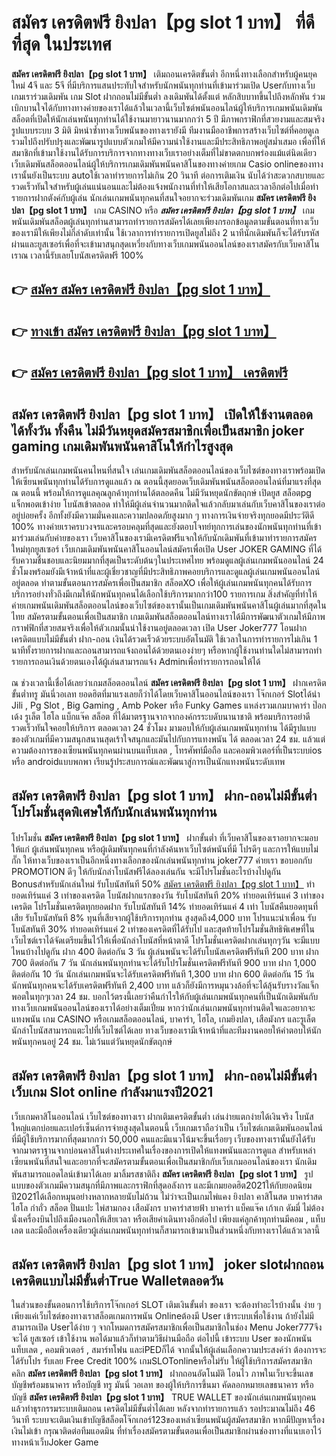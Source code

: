 # สมัคร เครดิตฟรี ยิงปลา【pg slot 1 บาท】  ที่ดีที่สุด ในประเทศ

**สมัคร เครดิตฟรี ยิงปลา【pg slot 1 บาท】** เติมถอนเครดิตขั้นต่ำ  อีกหนึ่งทางเลือกสำหรับผู้คนยุคใหม่ 4จี และ 5จี ที่มีบริการแสนประทับใจสำหรับนักพนันทุกท่านที่เข้ามาร่วมเปิด Userกับทางเว็บเกมเราร่วมเดิมพัน เกม Slot  ฝากถอนไม่มีขั้นต่ำ ลงเดิมพันได้ตั้งแต่ หลักสิบบาทขึ้นไปถึงหลักพัน ร่วมเบิกบานใจได้กับทางทางค่ายของเราได้แล้วในเวลานี้เว็บไซต์พนันออนไลน์ผู้ให้บริการเกมพนันเดิมพันสล็อตที่เปิดให้นักเล่นพนันทุกท่านได้ใช้งานมายาวนานมากกว่า 5 ปี มีภาพกราฟิกที่สวยงามและสมจริง รูปแบบระบบ 3 มิติ
มิหนำซ้ำทางเว็บพนันของทางเรายังมี ทีมงานมืออาชีพการสร้างเว็บไซต์ที่คอยดูเล  รวมไปถึงปรับปรุงและพัฒนารูปแบบตัวเกมให้มีความน่าใช้งานและมีประสิทธิภาพอยู่สม่ำเสมอ เพื่อที่ให้สมาชิกที่เข้ามาใช้งานได้รับการบริการจากทางทางเว็บเราอย่างเต็มที่ไม่ขาดตกบกพร่องแม้แต่นิดเดียว เว็บเดิมพันสล็อตออนไลน์ผู้ให้บริการเกมเดิมพันพนันคาสิโนของทางค่ายเกม Casio onlineของทางเรานั้นยังเป็นระบบ autoใช้เวลาทำรายการไม่เกิน 20 วินาที ต่อการเติมเงิน นับได้ว่าสะดวกสบายและรวดเร็วทันใจสำหรับผู้เล่นแน่นอนและไม่ต้องแจ้งพนักงานที่ทำให้เสียโอกาสและเวลาอีกต่อไปเมื่อทำรายการฝากตังค์กับผู้เล่น
นักเล่นเกมพนันทุกคนที่สนใจอยากจะร่วมเดิมพันเกม **สมัคร เครดิตฟรี ยิงปลา【pg slot 1 บาท】** เกม CASINO  หรือ ***สมัคร เครดิตฟรี ยิงปลา【pg slot 1 บาท】*** เกมพนันเดิมพันสล็อตผู้เล่นทุกท่านสามารถทำรายการสมัครได้เลยเพียงกรอกข้อมูลตามขั้นตอนที่ทางเว็บของเรามีให้เพียงไม่กี่ลำดับเท่านั้น ใช้เวลาการทำรายการเปิดยูสไม่ถึง 2 นาทีนักเดิมพันก็จะได้รับรหัสผ่านและยูสเซอร์เพื่อที่จะเข้ามาสนุกสุดเหวี่ยงกับทางเว็บเกมพนันออนไลน์ของเราสมัครกับเว็บคาสิโนเราณ เวลานี้รับเลยโบนัสเครดิตฟรี 100%

## 👉 [สมัคร สมัคร เครดิตฟรี ยิงปลา【pg slot 1 บาท】](https://archa888.com/)
## 👉 [ทางเข้า สมัคร เครดิตฟรี ยิงปลา【pg slot 1 บาท】](https://archa888.com/)
## 👉 [สมัคร เครดิตฟรี ยิงปลา【pg slot 1 บาท】 เครดิตฟรี](https://archa888.com/)

## สมัคร เครดิตฟรี ยิงปลา【pg slot 1 บาท】 เปิดให้ใช้งานตลอด ได้ทั้งวัน ทั้งคืน ไม่มีวันหยุดสมัครสมาชิกเพื่อเป็นสมาชิก joker gaming เกมเดิมพันพนันคาสิโนให้กำไรสูงสุด

สำหรับนักเล่นเกมพนันคนไหนที่สนใจ เล่นเกมเดิมพันสล็อตออนไลน์ของเว็บไซต์ของทางเราพร้อมเปิดให้เซียนพนันทุกท่านได้รับการดูแลแล้ว ณ ตอนนี้สุดยอดเว็บเดิมพันพนันสล็อตออนไลน์ที่มาแรงที่สุด ณ ตอนนี้ พร้อมให้การดูแลคุณลูกค้าทุกท่านได้ตลอดคืน ไม่มีวันหยุดนักขัตฤกษ์ เปิดยูส สล็อตpg แจ็กพอตเข้าง่าย โบนัสเข้าตลอด ทำให้มีผู้เล่นจำนวนมากติดใจแล้วกลับมาเล่นกับเว็บคาสิโนของเราต่ออยู่บ่อยครั้ง อีกทั้งยังมีความมั่นคงและความปลอดภัยสูงมาก ๆ ทางการเงินจ่ายจริงทุกยอดมีประวัติดี 100% ทางค่ายเราครบวงจรและครอบคลุมที่สุดและยังตอบโจทย์ทุกการเล่นของนักพนันทุกท่านที่เข้ามาร่วมเล่นกับค่ายของเรา
เว็บคาสิโนของเรามีเครดิตฟรีแจกให้กับนักเดิมพันที่เข้ามาทำรายการสมัครใหม่ทุกยูสเซอร์ เว็บเกมเดิมพันพนันคาสิโนออนไลน์สมัครเพื่อเปิด User JOKER GAMING ที่ได้รับความชื่นชอบและนิยมมากที่สุดเป็นระดับต้นๆในประเทศไทย พร้อมดูแลผู้เล่นเกมพนันออนไลน์ 24 ชั่วโมงพร้อมยังมีเจ้าหน้าที่และผู้เชี่ยวชาญที่มีประสิทธิภาพคอยบริการและดูแลผู้เล่นเกมพนันออนไลน์อยู่ตลอด ทำตามขั้นตอนการสมัครเพื่อเป็นสมาชิก สล็อตXO เพื่อให้ผู้เล่นเกมพนันทุกคนได้รับการบริการอย่างทั่วถึงมีเกมให้นักพนันทุกคนได้เลือกใช้บริการมากกว่า100 รายการเกม
สิ่งสำคัญที่ทำให้ค่ายเกมพนันเดิมพันสล็อตออนไลน์ของเว็บไซต์ของเรานั้นเป็นเกมเดิมพันพนันคาสิโนผู้เล่นมากที่สุดในไทย สมัครตามขั้นตอนเพื่อเป็นสมาชิก  เกมเดิมพันสล็อตออนไลน์ทางเราได้มีการพัฒนาตัวเกมให้มีภาพกราฟฟิกที่สวยสมจริงเพื่อให้ตัวเกมนั้นน่าใช้งานอยู่ตลอดเวลา เปิด User Joker777 โอนฝากเครดิตแบบไม่มีขั้นต่ำ ฝาก-ถอน เงินได้รวดเร็วด้วยระบบอัตโนมัติ ใช้เวลาในการทำรายการไม่เกิน 1 นาทีทั้งรายการฝากและถอนสามารถแจ้งถอนได้ด้วยตนเองง่ายๆ หรือหากผู้ใช้งานท่านใดไม่สามารถทำรายการถอนเงินด้วยตนเองได้ผู้เล่นสามารถแจ้ง Adminเพื่อทำรายการถอนให้ได้

ณ ช่วงเวลานี้เชื่อได้เลยว่าเกมสล็อตออนไลน์ **สมัคร เครดิตฟรี ยิงปลา【pg slot 1 บาท】** ฝากเครดิตขั้นต่ำทรู มันนี่วอเลท ยอดฮิตที่มาแรงเลยก็ว่าได้โดยเว็บคาสิโนออนไลน์ของเรา โจ๊กเกอร์ Slotได้นำ  Jili , Pg Slot , Big Gaming , Amb Poker หรือ Funky Games แหล่งรวมเกมบาคาร่า ป๊อกเด้ง รูเล็ต ไฮโล แบ็กแจ๊ค สล็อต ที่ได้มาตรฐานจากจากองค์กรระบดับนานาชาติ พร้อมบริการอย่าดีรวดเร็วทันใจคอยให้บริการ ตลอดเวลา 24 ชั่วโมง มามอบให้กับผู้เล่นเกมพนันทุกท่าน ได้มีรูปแบบของตัวเกมที่มีความสนุกสนานสุดเร้าใจสนุกและมันไปกับการแทงพนัน ได้ ตลอดเวลา 24 ชม. แล้วแต่ความต้องการของเซียนพนันทุกคนผ่านบนแท็บเลต , โทรศัพท์มือถือ และคอมพิวเตอร์ที่เป็นระบบios หรือ androidแบบพกพา เรียนรู้ประสบการณ์และพัฒนาสู่การเป็นนักแทงพนันระดับเทพ

## สมัคร เครดิตฟรี ยิงปลา【pg slot 1 บาท】 ฝาก-ถอนไม่มีขั้นต่ำ โปรโมชั่นสุดพิเศษให้กับนักเล่นพนันทุกท่าน

โปรโมชั่น **สมัคร เครดิตฟรี ยิงปลา【pg slot 1 บาท】** ฝากขั้นต่ำ ที่เว็บคาสิโนของเราอยากจะมอบให้แก่  ผู้เล่นพนันทุกคน หรือผู้เดิมพันทุกคนที่กำลังค้นหาเว็บไซต์พนันที่มี โปรดีๆ และการให้แบบไม่กั๊ก ให้ทางเว็บของเราเป็นอีกหนึ่งทางเลือกของนักเล่นพนันทุกท่าน joker777 ค่ายเรา ขอบอกกับ PROMOTION ดีๆ ให้กับนักล่าโบนัสฟรีได้ลองเล่นกัน จะมีโปรโมชั่นอะไรบ้างไปดูกัน
Bonusสำหรับนักเล่นใหม่ รับโบนัสทันที 50% [สมัคร เครดิตฟรี ยิงปลา【pg slot 1 บาท】](https://archa888.com/) ทำยอดเทิร์นแค่ 3 เท่าของเครดิต
โบนัสฝากแรกของวัน รับโบนัสทันที 20% ทำยอดเทิร์นแค่ 3 เท่าของเครดิต
โปรโมชั่นเครดิตทุกยอดฝาก รับโบนัสทันที 14% ทำยอดเทิร์นแค่ 4 เท่า
โบนัสคืนยอดทุนที่เสีย รับโบนัสทันที 8% ทุนที่เสียจากผู้ใช้บริการทุกท่าน สูงสุดถึง4,000 บาท
โปรแนะนำเพื่อน รับโบนัสทันที 30% ทำยอดเทิร์นแค่ 2 เท่าของเครดิตที่ได้รับไป
และสุดท้ายโปรโมชั่นสิทธิพิเศษที่ในเว็บไซต์เราได้จัดเตรียมขึ้นไว้ให้เพื่อนักล่าโบนัสที่หน้าตาดี โปรโมชั่นเครดิตฝากเล่นทุกๆวัน จะมีแบบไหนบ้างไปดูกัน
ฝาก 400 ติดต่อกัน 3 วัน ผู้เล่นพนันจะได้รับโบนัสเครดิตฟรีทันที 200 บาท
ฝาก 700 ติดต่อกัน 7 วัน นักเล่นพนันทุกท่านจะได้รับโปรโมชั่นเครดิตฟรีทันที 900 บาท
ฝาก 1,000 ติดต่อกัน 10 วัน นักเล่นเกมพนันจะได้รับเครดิตฟรีทันที 1,300 บาท
ฝาก 600 ติดต่อกัน 15 วัน นักพนันทุกคนจะได้รับเครดิตฟรีทันที 2,400 บาท
แล้วก็ยังมีการหมุนวงล้อที่จะได้ลุ้นรับรางวัลแจ็กพอตในทุกๆเวลา 24 ชม. บอกไว้ตรงนี้เลยว่าคืนกำไรให้กับผู้เล่นเกมพนันทุกคนที่เป็นนักเดิมพันกับทางเว็บเกมพนันออนไลน์ของเราได้อย่างเต็มเปี่ยม หากว่านักเล่นเกมพนันทุกท่านติดใจและอยากจะแทงพนัน เกม CASINO หรือเกมสล็อตออนไลน์, บาคาร่า, ไฮโล, เกมยิงปลา, เสือมังกร และรูเล็ต นักล่าโบนัสสามารถแตะไปที่เว็บไซต์ได้เลย ทางเว็บของเรามีเจ้าหน้าที่และทีมงานคอยให้คำตอบให้นักพนันทุกคนอยู่ 24 ชม. ไม่เว้นแต่วันหยุดนักขัตฤกษ์

## สมัคร เครดิตฟรี ยิงปลา【pg slot 1 บาท】 ฝาก-ถอนไม่มีขั้นต่ำ  เว็บเกม Slot online กำลังมาแรงปี2021

เว็บเกมคาสิโนออนไลน์ เว็บไซต์ของทางเรา ฝากเติมเครดิตขั้นต่ำ เล่นง่ายแตกง่ายได้เงินจริง โบนัสใหญ่แตกบ่อยและเปอร์เซ็นต์การจ่ายสูงสุดในตอนนี้ เว็บเกมเราถือว่าเป็น เว็บไซต์เกมเดิมพันออนไลน์ที่มีผู้ใช้บริการมากที่สุดมากกว่า 50,000 คนและมีแนวโน้มจะขึ้นเรื่อยๆ เว็บของทางเรานั้นยังได้รับจากมาตราฐานจากบ่อนคาสิโนต่างประเทศในเรื่องของการเปิดให้แทงพนันและการดูแล สำหรับเหล่าเซียนพนันที่สนใจและอยากที่จะสมัครตามขั้นตอนเพื่อเป็นสมาชิกกับเว็บเกมออนไลน์ของเรา นักเดิมพันสามารถแอดไลน์เข้ามาได้เลย
	มาลิ้มรสชาติถึง **สมัคร เครดิตฟรี ยิงปลา【pg slot 1 บาท】** รูปแบบของตัวเกมมีความสนุกที่มีภาพและกราฟิกที่สุดอลังการ และมีเกมยอดฮิต2021ให้กับยอดนิยมปี2021ได้เลือกหมุนอย่างหลากหลายนับไม่ถ้วน  ไม่ว่าจะเป็นเกมไพ่แคง  ยิงปลา คาสิโนสด บาคาร่าสด ไฮโล กำถั่ว สล็อต ปั่นแปะ ไพ่สามกอง เสือมังกร บาคาร่าสายฟ้า บาคาร่า แบ็คแจ๊ค เก้าเก ดัมมี่ ไม่ต้องนั่งเครื่องบินไปถึงเมืองนอกให้เสียเวลา หรือเสียค่าเดินทางอีกต่อไป เพียงแค่ลูกค้าทุกท่านมีคอม , แท็บเลต และมือถือเครื่องเดียวผู้เล่นเกมพนันทุกท่านก็สามารถเข้ามาเป็นส่วนหนึ่งกับทางเราได้แล้วเวลานี้

## สมัคร เครดิตฟรี ยิงปลา【pg slot 1 บาท】 joker slotฝากถอนเครดิตแบบไม่มีขั้นต่ำTrue Walletตลอดวัน

ในส่วนของขั้นตอนการใช้บริการโจ๊กเกอร์ SLOT เติมเงินขั้นต่ำ ของเรา จะต้องทำอะไรบ้างนั้น ง่าย ๆ เพียงแค่เว็บไซต์ของทางเราสล็อตเกมการพนัน Onlineต้องมี User เข้าระบบเพื่อใช้งาน ถ้ายังไม่มีสามารถเปิด Userได้ง่าย ๆ จากโหมดการสมัครสมาชิกเพื่อเป็นสมาชิกในช่อง Menu Joker777จึงจะได้ ยูสเซอร์ เข้าใช้งาน พอได้มาแล้วก็ทำตามวิธีผ่านมือถือ ต่อไปนี้
เข้าระบบ User  ของนักพนัน แท็บเลต , คอมพิวเตอร์ , สมาร์ทโฟน และiPEDก็ได้
จากนั้นให้ผู้เล่นเลือกความประสงค์ว่า ต้องการจะได้รับโปร รับเลย Free Credit 100% เกมSLOTonlineหรือไม่รับ
ให้ผู้ใช้บริการสมัครสมาชิก คลิก **สมัคร เครดิตฟรี ยิงปลา【pg slot 1 บาท】** ฝากถอนอัตโนมัติ โอนไว ภาพในเว็บจะขึ้นเลขบัญชีพร้อมธนาคาร หรือบัญชี ทรู มันนี่ วอเลท ของผู้ให้บริการขึ้นมา
คัดลอกหมายเลขธนาคาร หรือบัญชี **สมัคร เครดิตฟรี ยิงปลา【pg slot 1 บาท】** TRUE WALLET ของนักเล่นเกมพนันทุกคน แล้วทำธุรกรรมระบบเติมถอน เครดิตไม่มีขั้นต่ำได้เลย
หลังจากทำรายการแล้ว รอประมาณไม่ถึง 46 วินาที ระบบจะเติมเงินเข้าบัญชีสล็อตโจ๊กเกอร์123ของเหล่าเซียนพนันผู้สมัครสมาชิก
หากมีปัญหาเรื่องเงินไม่เข้า กรุณาติดต่อทีมแอดมิน ที่ทำเรื่องสมัครตามขั้นตอนเพื่อเป็นสมาชิกผ่านช่องทางที่แนบเอาไว้ทางหน้าเว็บJoker Game


